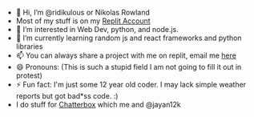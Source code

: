- 👋 Hi, I’m @ridikulous or Nikolas Rowland
- Most of my stuff is on my [Replit Account](https://replit.com/@NikolasRowland)
- 👀 I’m interested in Web Dev, python, and node.js.
- 🌱 I’m currently learning random js and react frameworks and python libraries
- 📫 You can always share a project with me on replit, email me [here](mailto:nikolaskrowland@gmail.com)
- 😄 Pronouns: (This is such a stupid field I am not going to fill it out in protest)
- ⚡ Fun fact: I'm just some 12 year old coder. I may lack simple weather reports but got bad*ss code. :)
- I do stuff for [Chatterbox](https://chbx.us) which me and @jayan12k

